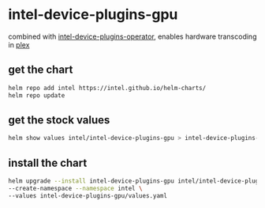 # intel-device-plugins-gpu

combined with [intel-device-plugins-operator](/intel-device-plugins-operator/), enables hardware transcoding in [plex](/plex/)

## get the chart

```bash
helm repo add intel https://intel.github.io/helm-charts/
helm repo update
```

## get the stock values

```bash
helm show values intel/intel-device-plugins-gpu > intel-device-plugins-gpu/stock-values.yaml
```

## install the chart

```bash
helm upgrade --install intel-device-plugins-gpu intel/intel-device-plugins-gpu \
--create-namespace --namespace intel \
--values intel-device-plugins-gpu/values.yaml
```
